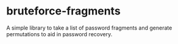 # bruteforce-fragments
A simple library to take a list of password fragments and generate permutations to aid in password recovery.
